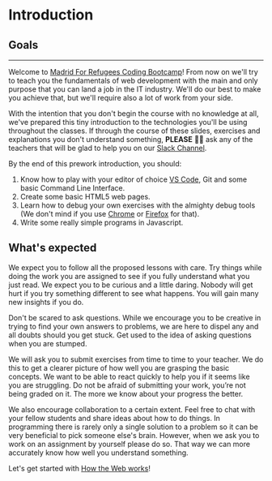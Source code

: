 # Introduction

## Goals

---

Welcome to [Madrid For Refugees Coding Bootcamp](https://madridforrefugees.org/es/la-organizacion/mfr-coding-es/)! From now on we'll try to teach you the fundamentals of web development with the main and only purpose that you can land a job in the IT industry. We'll do our best to make you achieve that, but we'll require also a lot of work from your side.

With the intention that you don't begin the course with no knowledge at all, we've prepared this tiny introduction to the technologies you'll be using throughout the classes. If through the course of these slides, exercises and explanations you don't understand something, **PLEASE** 🙏🏼 ask any of the teachers that will be glad to help you on our [Slack Channel](https://mfrcodingproject.slack.com).

By the end of this prework introduction, you should:

1. Know how to play with your editor of choice [VS Code](https://code.visualstudio.com/), Git and some basic Command Line Interface.
2. Create some basic HTML5 web pages.
3. Learn how to debug your own exercises with the almighty debug tools (We don't mind if you use [Chrome](https://www.google.com/chrome/) or [Firefox](https://www.mozilla.org/es-ES/firefox/new/) for that).
4. Write some really simple programs in Javascript.

## What's expected

We expect you to follow all the proposed lessons with care. Try things while doing the work you are assigned to see if you fully understand what you just read. We expect you to be curious and a little daring. Nobody will get hurt if you try something different to see what happens. You will gain many new insights if you do.

Don't be scared to ask questions. While we encourage you to be creative in trying to find your own answers to problems, we are here to dispel any and all doubts should you get stuck. Get used to the idea of asking questions when you are stumped.

We will ask you to submit exercises from time to time to your teacher. We do this to get a clearer picture of how well you are grasping the basic concepts. We want to be able to react quickly to help you if it seems like you are struggling. Do not be afraid of submitting your work, you’re not being graded on it. The more we know about your progress the better.

We also encourage collaboration to a certain extent. Feel free to chat with your fellow students and share ideas about how to do things. In programming there is rarely only a single solution to a problem so it can be very beneficial to pick someone else's brain. However, when we ask you to work on an assignment by yourself please do so. That way we can more accurately know how well you understand something.

Let's get started with [How the Web works](./how-web-works.md)!